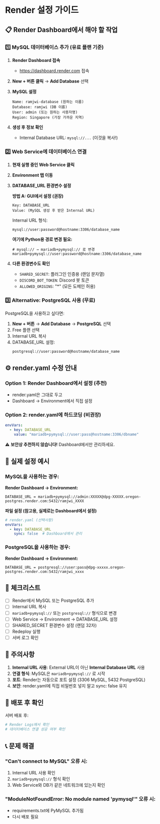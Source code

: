 # Render 설정 가이드

## 📋 Render Dashboard에서 해야 할 작업

### 1️⃣ MySQL 데이터베이스 추가 (유료 플랜 기준)

1. **Render Dashboard 접속**
   - https://dashboard.render.com 접속

2. **New + 버튼 클릭** → **Add Database** 선택

3. **MySQL 설정**
   ```
   Name: ramjwi-database (원하는 이름)
   Database: ramjwi (DB 이름)
   User: admin (또는 원하는 사용자명)
   Region: Singapore (가장 가까운 지역)
   ```

4. **생성 후 정보 확인**
   - Internal Database URL: `mysql://...` (이것을 복사!)

### 2️⃣ Web Service에 데이터베이스 연결

1. **현재 실행 중인 Web Service 클릭**

2. **Environment 탭 이동**

3. **DATABASE_URL 환경변수 설정**
   
   **방법 A: GUI에서 설정 (권장)**
   ```
   Key: DATABASE_URL
   Value: (MySQL 생성 후 받은 Internal URL)
   ```
   
   Internal URL 형식:
   ```
   mysql://user:password@hostname:3306/database_name
   ```
   
   **여기에 Python용 경로 변경 필요:**
   ```
   # mysql:// → mariadb+pymysql:// 로 변경
   mariadb+pymysql://user:password@hostname:3306/database_name
   ```

4. **다른 환경변수도 확인**
   - `SHARED_SECRET`: 플러그인 인증용 (랜덤 문자열)
   - `DISCORD_BOT_TOKEN`: Discord 봇 토큰
   - `ALLOWED_ORIGINS`: "*" (모든 도메인 허용)

### 3️⃣ Alternative: PostgreSQL 사용 (무료)

PostgreSQL을 사용하고 싶다면:

1. **New + 버튼** → **Add Database** → **PostgreSQL** 선택
2. Free 플랜 선택
3. Internal URL 복사
4. DATABASE_URL 설정:
   ```
   postgresql://user:password@hostname/database_name
   ```

## ⚙️ render.yaml 수정 안내

### Option 1: Render Dashboard에서 설정 (추천)
- render.yaml은 그대로 두고
- Dashboard → Environment에서 직접 설정

### Option 2: render.yaml에 하드코딩 (비권장)
```yaml
envVars:
  - key: DATABASE_URL
    value: "mariadb+pymysql://user:pass@hostname:3306/dbname"
```

⚠️ **보안상 추천하지 않습니다!** Dashboard에서만 관리하세요.

## 🔧 실제 설정 예시

### MySQL을 사용하는 경우:

**Render Dashboard → Environment:**
```
DATABASE_URL = mariadb+pymysql://admin:XXXXX@dpg-XXXXX.oregon-postgres.render.com:5432/ramjwi_XXXX
```

**파일 설정 (참고용, 실제로는 Dashboard에서 설정)**
```yaml
# render.yaml (선택사항)
envVars:
  - key: DATABASE_URL
    sync: false  # Dashboard에서 관리
```

### PostgreSQL을 사용하는 경우:

**Render Dashboard → Environment:**
```
DATABASE_URL = postgresql://user:pass@dpg-xxxxx.oregon-postgres.render.com:5432/ramjwi_xxxx
```

## 📝 체크리스트

- [ ] Render에서 MySQL 또는 PostgreSQL 추가
- [ ] Internal URL 복사
- [ ] `mariadb+pymysql://` 또는 `postgresql://` 형식으로 변경
- [ ] Web Service → Environment → DATABASE_URL 설정
- [ ] SHARED_SECRET 환경변수 설정 (랜덤 32자)
- [ ] Redeploy 실행
- [ ] 서버 로그 확인

## 🚨 주의사항

1. **Internal URL 사용**: External URL이 아닌 **Internal Database URL** 사용
2. **연결 형식**: MySQL은 `mariadb+pymysql://` 로 시작
3. **포트**: Render는 자동으로 포트 설정 (3306 MySQL, 5432 PostgreSQL)
4. **보안**: render.yaml에 직접 비밀번호 넣지 말고 sync: false 유지

## 🔄 배포 후 확인

서버 배포 후:
```bash
# Render Logs에서 확인
# 데이터베이스 연결 성공 여부 확인
```

## 📞 문제 해결

### "Can't connect to MySQL" 오류 시:
1. Internal URL 사용 확인
2. `mariadb+pymysql://` 형식 확인
3. Web Service와 DB가 같은 네트워크에 있는지 확인

### "ModuleNotFoundError: No module named 'pymysql'" 오류 시:
- requirements.txt에 PyMySQL 추가됨
- 다시 배포 필요

